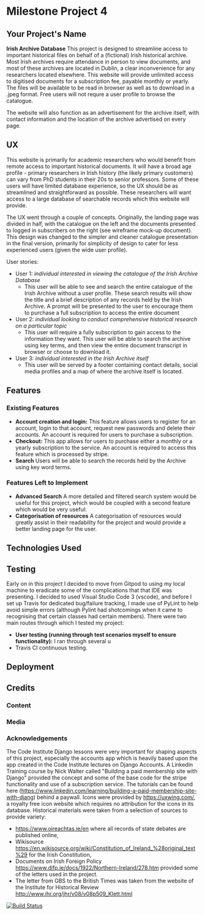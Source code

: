 # Milestone Project 4

## Your Project's Name
**Irish Archive Database**
This project is designed to streamline access to important historical files on behalf of a (fictional) Irish historical archive. Most Irish archives require attendance in person to view documents, and most of these archives are located in Dublin, a clear inconvenience for any researchers located elsewhere. This website will provide unlimited access to digitised documents for a subscription fee, payable monthly or yearly. The files will be available to be read in browser as well as to download in a .jpeg format. Free users will not requre a user profile to browse the catalogue. 

The website will also function as an advertisement for the archive itself, with contact information and the location of the archive advertised on every page.

## UX
This website is primarily for academic researchers who would benefit from remote access to important historical documents. It will have a broad age profile - primary researchers in Irish history (the likely primary customers) can vary from PhD students in their 20s to senior professors. Some of these users will have limited database experience, so the UX should be as streamlined and straightforward as possible. These researchers will want access to a large database of searchable records which this website will provide.

The UX went through a couple of concepts. Originally, the landing page was divided in half, with the catalogue on the left and the documents presented to logged in subscribers on the right (see wireframe mock-up document). This design was changed to the simpler and cleaner catalogue presentation in the final version, primarily for simplicity of design to cater for less experienced users (given the wide user profile). 

User stories:
* User 1: *individual interested in viewing the catalogue of the Irish Archive Database*
    * This user will be able to see and search the entire catalogue of the Irish Archive without a user profile. These search results will show the title and a brief description of any records held by the Irish Archive. A prompt will be presented to the user to encourage them to purchase a full subscription to access the entire document
* User 2: *individual looking to conduct comprehensive historical research on a particular topic*
    * This user will require a fully subscription to gain access to the information they want. This user will be able to search the archive using key terms, and then view the entire document transcript in browser or choose to download it. 
* User 3: *individual interested in the Irish Archive itself*
    * This user will be served by a footer containing contact details, social media profiles and a map of where the archive itself is located. 

## Features

### Existing Features
* **Account creation and login:** This feature allows users to register for an account, login to that account, request new passwords and delete their accounts. An account is required for users to purchase a subscription.
* **Checkout:** This app allows for users to purchase either a monthly or a yearly subscription to the service. An account is required to access this feature which is processed by stripe.
* **Search** Users will be able to search the records held by the Archive using key word terms.

### Features Left to Implement
* **Advanced Search** A more detailed and filtered search system would be useful for this project, which would be coupled with a second feature which would be very useful:
* **Categorisation of resources** A categorisation of resources would greatly assist in their readability for the project and would provide a better landing page for the user. 


## Technologies Used


## Testing

Early on in this project I decided to move from Gitpod to using my local machine to eradicate some of the complications that that IDE was presenting. I decided to used Visual Studio Code 3 (vscode), and before I set up Travis for dedicated bug/failure tracking, I made use of PyLint to help avoid simple errors (although Pylint had shotcomings when it came to recognising that certain classes had certain members). 
There were two main routes through which I tested my project:
* **User testing (running through test scenarios myself to ensure functionality):** I ran through several u 
* Travis CI continuous testing.

## Deployment


## Credits
### Content

### Media

### Acknowledgements

The Code Institute Django lessons were very important for shaping aspects of this project, especially the accounts app which is heavily based upon the app created in the Code Institute lectures on Django Accounts. 
A Linkedin Training course by Nick Walter called "Building a paid membership site with Django" provided the concept and some of the base code for the stripe functionality and use of a subscription service. The tutorials can be found here (https://www.linkedin.com/learning/building-a-paid-membership-site-with-djang) behind a paywall. 
Icons were provided by https://uxwing.com/, a royalty free icon website which requires no attribution for the icons in its database.
Historical materials were taken from a selection of sources to provide variety:
* https://www.oireachtas.ie/en where all records of state debates are published online,
* Wikisource https://en.wikisource.org/wiki/Constitution_of_Ireland_%28original_text%29 for the Irish Constitution,
* Documents on Irish Foreign Policy https://www.difp.ie/docs/1922/Northern-Ireland/278.htm provided some of the letters used in the project.
* The letter from GBS to the British Times was taken from the website of the Institute for Historical Review http://www.ihr.org/jhr/v08/v08p509_Klett.html 


[![Build Status](https://travis-ci.org/cc1005/milestone_4.svg?branch=master)](https://travis-ci.org/cc1005/milestone_4)